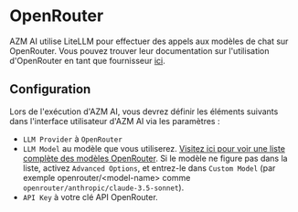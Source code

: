

# OpenRouter

AZM AI utilise LiteLLM pour effectuer des appels aux modèles de chat sur OpenRouter. Vous pouvez trouver leur documentation sur l'utilisation d'OpenRouter en tant que fournisseur [ici](https://docs.litellm.ai/docs/providers/openrouter).

## Configuration

Lors de l'exécution d'AZM AI, vous devrez définir les éléments suivants dans l'interface utilisateur d'AZM AI via les paramètres :
* `LLM Provider` à `OpenRouter`
* `LLM Model` au modèle que vous utiliserez.
[Visitez ici pour voir une liste complète des modèles OpenRouter](https://openrouter.ai/models).
Si le modèle ne figure pas dans la liste, activez `Advanced Options`, et entrez-le dans `Custom Model` (par exemple openrouter/&lt;model-name&gt; comme `openrouter/anthropic/claude-3.5-sonnet`).
* `API Key` à votre clé API OpenRouter.
